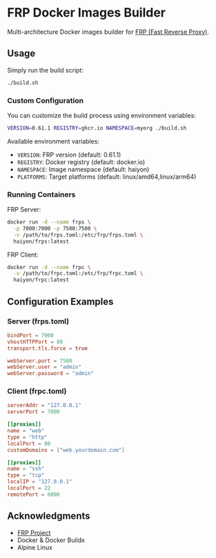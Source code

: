 # FRP Docker Images Builder

Multi-architecture Docker images builder for [FRP (Fast Reverse Proxy)](https://github.com/fatedier/frp).

## Usage

Simply run the build script:

```bash
./build.sh
```

### Custom Configuration

You can customize the build process using environment variables:

```bash
VERSION=0.61.1 REGISTRY=ghcr.io NAMESPACE=myorg ./build.sh
```

Available environment variables:

- `VERSION`: FRP version (default: 0.61.1)
- `REGISTRY`: Docker registry (default: docker.io)
- `NAMESPACE`: Image namespace (default: haiyon)
- `PLATFORMS`: Target platforms (default: linux/amd64,linux/arm64)

### Running Containers

FRP Server:

```bash
docker run -d --name frps \
  -p 7000:7000 -p 7500:7500 \
  -v /path/to/frps.toml:/etc/frp/frps.toml \
  haiyon/frps:latest
```

FRP Client:

```bash
docker run -d --name frpc \
  -v /path/to/frpc.toml:/etc/frp/frpc.toml \
  haiyon/frpc:latest
```

## Configuration Examples

### Server (frps.toml)

```toml
bindPort = 7000
vhostHTTPPort = 80
transport.tls.force = true

webServer.port = 7500
webServer.user = "admin"
webServer.password = "admin"
```

### Client (frpc.toml)

```toml
serverAddr = "127.0.0.1"
serverPort = 7000

[[proxies]]
name = "web"
type = "http"
localPort = 80
customDomains = ["web.yourdomain.com"]

[[proxies]]
name = "ssh"
type = "tcp"
localIP = "127.0.0.1"
localPort = 22
remotePort = 6000
```

## Acknowledgments

- [FRP Project](https://github.com/fatedier/frp)
- Docker & Docker Buildx
- Alpine Linux
